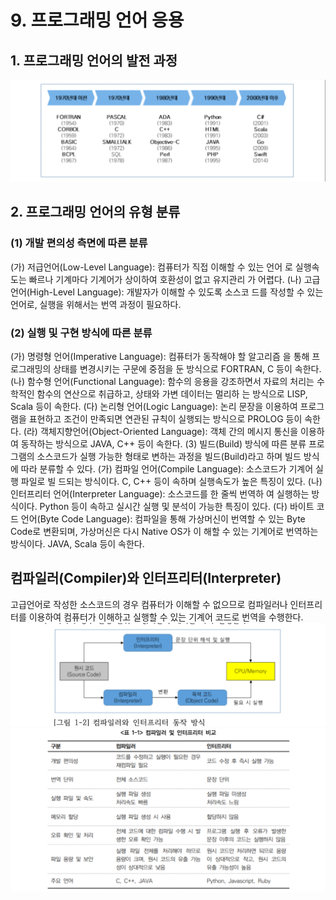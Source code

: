 # 9. 프로그래밍 언어 응용

## 1. 프로그래밍 언어의 발전 과정
![alt text](image-52.png)
## 2. 프로그래밍 언어의 유형 분류
### (1) 개발 편의성 측면에 따른 분류
(가) 저급언어(Low-Level Language): 컴퓨터가 직접 이해할 수 있는 언어
로 실행속도는 빠르나 기계마다 기계어가 상이하여 호환성이 없고 유지관리
가 어렵다.
(나) 고급언어(High-Level Language): 개발자가 이해할 수 있도록 소스코
드를 작성할 수 있는 언어로, 실행을 위해서는 번역 과정이 필요하다.
### (2) 실행 및 구현 방식에 따른 분류
(가) 명령형 언어(Imperative Language): 컴퓨터가 동작해야 할 알고리즘
을 통해 프로그래밍의 상태를 변경시키는 구문에 중점을 둔 방식으로
FORTRAN, C 등이 속한다.
(나) 함수형 언어(Functional Language): 함수의 응용을 강조하면서 자료의
처리는 수학적인 함수의 연산으로 취급하고, 상태와 가변 데이터는 멀리하
는 방식으로 LISP, Scala 등이 속한다.
(다) 논리형 언어(Logic Language): 논리 문장을 이용하여 프로그램을 표현하고
조건이 만족되면 연관된 규칙이 실행되는 방식으로 PROLOG 등이 속한다.
(라) 객체지향언어(Object-Oriented Language): 객체 간의 메시지 통신을
이용하여 동작하는 방식으로 JAVA, C++ 등이 속한다.
(3) 빌드(Build) 방식에 따른 분류
프로그램의 소스코드가 실행 가능한 형태로 변하는 과정을 빌드(Build)라고
하며 빌드 방식에 따라 분류할 수 있다.
(가) 컴파일 언어(Compile Language): 소스코드가 기계어 실행 파일로 빌
드되는 방식이다. C, C++ 등이 속하며 실행속도가 높은 특징이 있다.
(나) 인터프리터 언어(Interpreter Language): 소스코드를 한 줄씩 번역하
여 실행하는 방식이다. Python 등이 속하고 실시간 실행 및 분석이 가능한
특징이 있다.
(다) 바이트 코드 언어(Byte Code Language): 컴파일을 통해 가상머신이
번역할 수 있는 Byte Code로 변환되며, 가상머신은 다시 Native OS가 이
해할 수 있는 기계어로 번역하는 방식이다. JAVA, Scala 등이 속한다.
## 컴파일러(Compiler)와 인터프리터(Interpreter)
고급언어로 작성한 소스코드의 경우 컴퓨터가 이해할 수 없으므로 컴파일러나 인터프리터를 이용하여 컴퓨터가 이해하고 실행할 수 있는 기계어 코드로 번역을 수행한다.
![alt text](image-53.png)
![alt text](image-54.png)